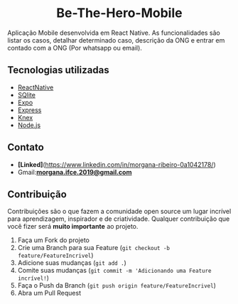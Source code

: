 <h1 align="center"> Be-The-Hero-Mobile</h1>

Aplicação Mobile desenvolvida em React Native. As funcionalidades são listar os casos, detalhar determinado caso, descrição da ONG e entrar em contado com a ONG (Por whatsapp ou email). 

<h2>Tecnologias utilizadas </h2>

* [ReactNative](https://reactnative.dev/)
* [SQlite](https://sqlite.org/index.html)
* [Expo](https://docs.expo.io/)
* [Express](https://expressjs.com/pt-br/)
* [Knex](https://github.com/knex/knex)
* [Node.js](https://nodejs.org/en/docs/)

## Contato
* **[Linked]**(https://www.linkedin.com/in/morgana-ribeiro-0a1042178/) 
* Gmail:**morgana.ifce.2019@gmail.com**

## Contribuição
Contribuições são o que fazem a comunidade open source um lugar incrível para aprendizagem, inspirador e de criatividade. Qualquer contribuição que você fizer será **muito importante** ao projeto.

1. Faça um Fork do projeto
2. Crie uma Branch para sua Feature (`git checkout -b feature/FeatureIncrivel`)
3. Adicione suas mudanças (`git add .`)
4. Comite suas mudanças (`git commit -m 'Adicionando uma Feature incrível!`)
5. Faça o Push da Branch (`git push origin feature/FeatureIncrivel`)
6. Abra um Pull Request


